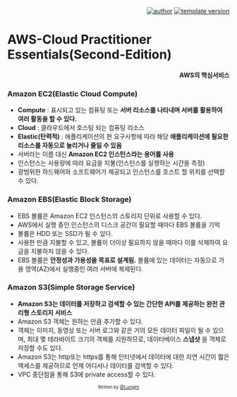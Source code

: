 <div align=right>
    <a href="https://github.com/LunightLab">
        <img alt="author" src= "https://img.shields.io/badge/author-lunight-blue?style=glat-square" target="_blank"></a>
    </a>
    <a href="https://github.com/LunightLab/LuLabTemplate">
        <img alt="template version" src= "https://img.shields.io/badge/template%20version-1.0-blue?style=glat-square" target="_blank"></a>
    </a>
</div>

AWS-Cloud Practitioner Essentials(Second-Edition)
=================================================

**<div align=right>AWS의 핵심서비스</div>**

### Amazon EC2(Elastic Cloud Compute)

-	**Compute** : 표시되고 있는 컴퓨팅 또는 **서버 리소스를 나타내며 서버를 활용하여 여러 활동을 할 수 있다.**  
-	**Cloud** : 클라우드에서 호스팅 되는 컴퓨팅 리소스  
-	**Elastic(탄력적)** : 애플리케이션의 현 요구사항에 따라 해당 **애플리케이션에 필요한 리소스를 자동으로 늘리거나 줄일 수 있음**  
-	서버라는 이름 대신 **Amazon EC2 인스턴스라는 용어를 사용**  
-	인스턴스는 사용량에 따라 요금을 지불(인스턴스를 실행하는 시간을 측정)  
-	광범위한 하드웨어와 소프트웨어가 제공되고 인스턴스를 호스트 할 위치를 선택할 수 있다.  

### Amazon EBS(Elastic Block Storage)

-	EBS 볼륨은 Amazon EC2 인스턴스의 스토리지 단위로 사용할 수 있다.  
-	AWS에서 실행 중인 인스턴스의 디스크 공간이 필요할 때마다 EBS 볼륨을 기억  
-	볼륨은 HDD 또는 SSD가 될 수 있다.  
-	사용한 만큼 지불할 수 있고, 볼륨이 더이상 필요하지 않을 때마다 이를 삭제하여 요금을 지불하지 않을 수 있다.  
-	EBS 볼륨은 **안정성과 가용성을 목표로 설계됨.** 볼륨에 있는 데이터는 자동으로 가용 영역(AZ)에서 실행중인 여러 서버에 복제된다.  

### Amazon S3(Simple Storage Service)

-	**Amazon S3는 데이터를 저장하고 검색할 수 있는 간단한 API를 제공하는 완전 관리형 스토리지 서비스**  
-	Amazon S3 객체는 원하는 만큼 추가할 수 있다.  
-	객체는 이미지, 동영상 또는 서버 로그와 같은 거의 모든 데이터 파일이 될 수 있으며, 최대 몇 테라바이트 크기의 객체를 지원하므로, 데이터베이스 **스냅샷** 을 객체로 저장할 수도 있다.  
-	Amazon S3는 http또는 https를 통해 인터넷에서 데이터에 대한 지연 시간이 짧은 액세스를 제공하므로 언제 어디서나 데이터를 검색할 수 있다.  
-	VPC 종단점을 통해 S3에 private access할 수 있다.  

<!--
### AWS 클라우드

-   AWS를 통해 서버, 데이터베이스, 스토리지 및 상위 애플리케이션 구성요소를 몇 초 이내에 엑세스 할 수 있다.
-   임시 또는 일회용 리소스로 취급할 수 있어 고정적이고 유한한 IT인프라를 경직성과 제약으로부터 자유로울 수 있다.  

### AWS 클라우드 특성

#### 민첩성 (Agility)

-   **속도(Speed)** : 막대한 투자와 비용이 필요없이 전세계 네트워크에 빠르게 서비스가 가능  
-   **실험(Experimentation)** : 클라우드 환경을 통해 실험을 자주 할 수 있으며 빈번한 실험을 통해 새로운 구성과 탐색이 가능하다.  
-   **혁신의 문화 (Culture of innovation)**  
-   **CloudFormation** 을 통해 일관적이고 템플릿화된 개발 환경 구축이 가능하다.  
    *CloudFormation - AWS에서 제공하는 템플릿이나 개발자 혹은 시스템 관리자가 작성한 템플릿을 이용해 AWS 리소스들을 쉽게 생성하고 관리하는 방법을 제공한다.*

#### 내결함성

-   시스템 구성 요소에 장애가 발생하더라도 시스템이 작동 가능 상태를 유지하는 능력(애플리케이션 구성 요소의 기본적인 중복성)

#### 고가용성

-   사용자 개입 없이 시스템이 항상 자동으로 액세스 가능하며 가동 중지가 최소화되도록 하는 능력

### 탄력성

-   간편하게 컴퓨팅 리소스의 규모를 확장하거나 축소할 수 있는 능력  
-->

<div align="center">

<sub><sup>Written by <a href="https://github.com/LunightLab">@Lunight</a></sup></sub><small></small>

</div>
